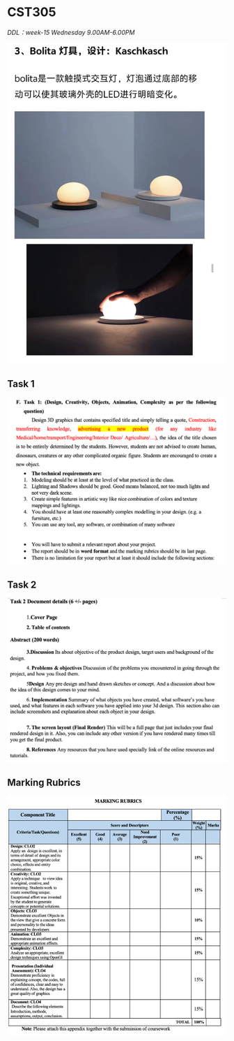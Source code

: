 # CST305

*DDL：week-15 Wednesday 9.00AM-6.00PM*

![alt text](assets/image-3.png)

## Task 1

![alt text](assets/image.png)

## Task 2

![alt text](assets/image-1.png)

## Marking Rubrics
![alt text](assets/image-2.png)